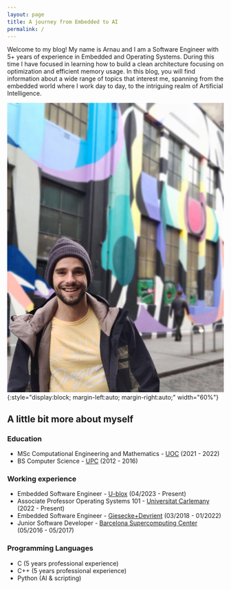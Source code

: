 ```yaml
---
layout: page
title: A journey from Embedded to AI
permalink: /
---
```



Welcome to my blog! My name is Arnau and I am a Software Engineer with 5+ years of experience in Embedded and Operating Systems. During this time I have focused in learning how to build a clean architecture focusing on optimization and efficient memory usage. In this blog, you will find information about a wide range of topics that interest me, spanning from the embedded world where I work day to day, to the intriguing realm of Artificial Intelligence.

![placeholder](/images/jo2.jpg){:style="display:block; margin-left:auto; margin-right:auto;"  width="60%"}

## A little bit more about myself

### Education

- MSc Computational Engineering and Mathematics - [UOC](https://www.upc.edu/en?set_language=en) (2021 - 2022)
- BS Computer Science - [UPC](https://www.upc.edu/en?set_language=en) (2012 - 2016)

### Working experience

- Embedded Software Engineer - [U-blox](https://www.u-blox.com/en/) (04/2023 - Present)
- Associate Professor Operating Systems 101 - [Universitat Carlemany](https://www.universitatcarlemany.com/) (2022 - Present)
- Embedded Software Engineer - [Giesecke+Devrient](https://www.gi-de.com/en/) (03/2018 - 01/2022)
- Junior Software Developer - [Barcelona Supercomputing Center](https://www.bsc.es/) (05/2016 - 05/2017)

### Programming Languages

- C (5 years professional experience)
- C++ (5 years professional experience)
- Python (AI & scripting)

